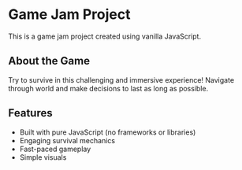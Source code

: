 # Game Jam Project

This is a game jam project created using vanilla JavaScript.

## About the Game
Try to survive in this challenging and immersive experience! Navigate through world and make decisions to last as long as possible.

## Features
- Built with pure JavaScript (no frameworks or libraries)
- Engaging survival mechanics
- Fast-paced gameplay
- Simple visuals
